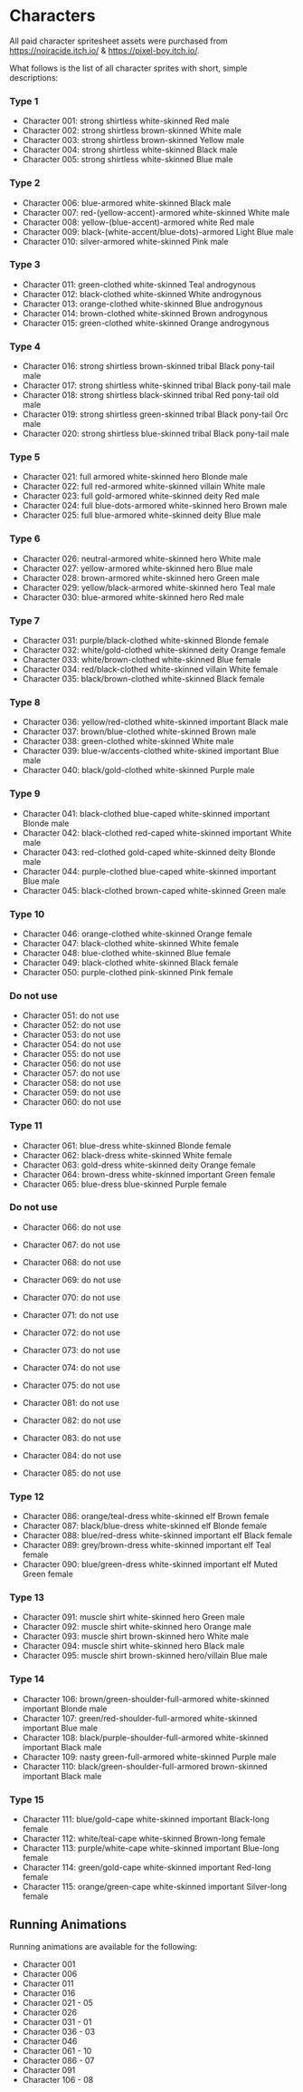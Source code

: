 # Characters

All paid character spritesheet assets were purchased from https://noiracide.itch.io/ & https://pixel-boy.itch.io/.

What follows is the list of all character sprites with short, simple descriptions:

### Type 1

- Character 001: strong shirtless white-skinned Red male
- Character 002: strong shirtless brown-skinned White male
- Character 003: strong shirtless brown-skinned Yellow male
- Character 004: strong shirtless white-skinned Black male
- Character 005: strong shirtless white-skinned Blue male

### Type 2

- Character 006: blue-armored white-skinned Black male
- Character 007: red-(yellow-accent)-armored white-skinned White male
- Character 008: yellow-(blue-accent)-armored white Red male
- Character 009: black-(white-accent/blue-dots)-armored Light Blue male
- Character 010: silver-armored white-skinned Pink male

### Type 3

- Character 011: green-clothed white-skinned Teal androgynous
- Character 012: black-clothed white-skinned White androgynous
- Character 013: orange-clothed white-skinned Blue androgynous
- Character 014: brown-clothed white-skinned Brown androgynous
- Character 015: green-clothed white-skinned Orange androgynous

### Type 4

- Character 016: strong shirtless brown-skinned tribal Black pony-tail male
- Character 017: strong shirtless white-skinned tribal Black pony-tail male
- Character 018: strong shirtless black-skinned tribal Red pony-tail old male
- Character 019: strong shirtless green-skinned tribal Black pony-tail Orc male
- Character 020: strong shirtless blue-skinned tribal Black pony-tail male

### Type 5

- Character 021: full armored white-skinned hero Blonde male
- Character 022: full red-armored white-skinned villain White male
- Character 023: full gold-armored white-skinned deity Red male
- Character 024: full blue-dots-armored white-skinned hero Brown male
- Character 025: full blue-armored white-skinned deity Blue male

### Type 6

- Character 026: neutral-armored white-skinned hero White male
- Character 027: yellow-armored white-skinned hero Blue male
- Character 028: brown-armored white-skinned hero Green male
- Character 029: yellow/black-armored white-skinned hero Teal male
- Character 030: blue-armored white-skinned hero Red male

### Type 7

- Character 031: purple/black-clothed white-skinned Blonde female
- Character 032: white/gold-clothed white-skinned deity Orange female
- Character 033: white/brown-clothed white-skinned Blue female
- Character 034: red/black-clothed white-skinned villain White female
- Character 035: black/brown-clothed white-skinned Black female

### Type 8

- Character 036: yellow/red-clothed white-skinned important Black male
- Character 037: brown/blue-clothed white-skinned Brown male
- Character 038: green-clothed white-skinned White male
- Character 039: blue-w/accents-clothed white-skined important Blue male
- Character 040: black/gold-clothed white-skinned Purple male

### Type 9

- Character 041: black-clothed blue-caped white-skinned important Blonde male
- Character 042: black-clothed red-caped white-skinned important White male
- Character 043: red-clothed gold-caped white-skinned deity Blonde male
- Character 044: purple-clothed blue-caped white-skinned important Blue male
- Character 045: black-clothed brown-caped white-skinned Green male

### Type 10

- Character 046: orange-clothed white-skinned Orange female
- Character 047: black-clothed white-skinned White female
- Character 048: blue-clothed white-skinned Blue female
- Character 049: black-clothed white-skinned Black female
- Character 050: purple-clothed pink-skinned Pink female

### Do not use

- Character 051: do not use
- Character 052: do not use
- Character 053: do not use
- Character 054: do not use
- Character 055: do not use
- Character 056: do not use
- Character 057: do not use
- Character 058: do not use
- Character 059: do not use
- Character 060: do not use

### Type 11

- Character 061: blue-dress white-skinned Blonde female
- Character 062: black-dress white-skinned White female
- Character 063: gold-dress white-skinned deity Orange female
- Character 064: brown-dress white-skinned important Green female
- Character 065: blue-dress blue-skinned Purple female

### Do not use

- Character 066: do not use
- Character 067: do not use
- Character 068: do not use
- Character 069: do not use
- Character 070: do not use
- Character 071: do not use
- Character 072: do not use
- Character 073: do not use
- Character 074: do not use
- Character 075: do not use

- Character 081: do not use
- Character 082: do not use
- Character 083: do not use
- Character 084: do not use
- Character 085: do not use

### Type 12

- Character 086: orange/teal-dress white-skinned elf Brown female
- Character 087: black/blue-dress white-skinned elf Blonde female
- Character 088: blue/red-dress white-skinned important elf Black female
- Character 089: grey/brown-dress white-skinned important elf Teal female
- Character 090: blue/green-dress white-skinned important elf Muted Green female

### Type 13

- Character 091: muscle shirt white-skinned hero Green male
- Character 092: muscle shirt white-skinned hero Orange male
- Character 093: muscle shirt brown-skinned hero White male
- Character 094: muscle shirt white-skinned hero Black male
- Character 095: muscle shirt brown-skinned hero/villain Blue male

### Type 14

- Character 106: brown/green-shoulder-full-armored white-skinned important Blonde male
- Character 107: green/red-shoulder-full-armored white-skinned important Blue male
- Character 108: black/purple-shoulder-full-armored white-skinned important Black male
- Character 109: nasty green-full-armored white-skinned Purple male
- Character 110: black/green-shoulder-full-armored brown-skinned important Black male

### Type 15

- Character 111: blue/gold-cape white-skinned important Black-long female
- Character 112: white/teal-cape white-skinned Brown-long female
- Character 113: purple/white-cape white-skinned important Blue-long female
- Character 114: green/gold-cape white-skinned important Red-long female
- Character 115: orange/green-cape white-skinned important Silver-long female

## Running Animations

Running animations are available for the following:

- Character 001
- Character 006
- Character 011
- Character 016
- Character 021 - 05
- Character 026
- Character 031 - 01
- Character 036 - 03
- Character 046
- Character 061 - 10
- Character 086 - 07
- Character 091
- Character 106 - 08
